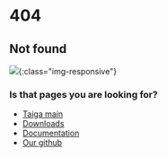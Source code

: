 # 404
## Not found

![](https://github.com/TatianaShavrina/taiga_site/blob/master/%D0%91%D0%B5%D0%B7%20%D0%BD%D0%B0%D0%B7%D0%B2%D0%B0%D0%BD%D0%B8%D1%8F.png){:class="img-responsive"}

### Is that pages you are looking for?
 - [Taiga main](https://tatianashavrina.github.io/taiga_site/)
 - [Downloads](https://github.com/TatianaShavrina/taiga_site/)
 - [Documentation](https://github.com/TatianaShavrina/taiga_site/segments)
 - [Our github](https://github.com/TatianaShavrina/taiga_site/) 
